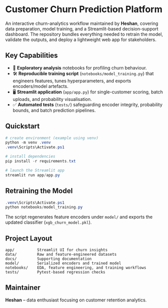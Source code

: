 # Customer Churn Prediction Platform

An interactive churn-analytics workflow maintained by **Heshan**, covering data preparation, model training, and a Streamlit-based decision-support dashboard. The repository bundles everything needed to retrain the model, validate the outputs, and deploy a lightweight web app for stakeholders.

## Key Capabilities
- 🧭 **Exploratory analysis** notebooks for profiling churn behaviour.
- 🛠️ **Reproducible training script** (`notebooks/model_training.py`) that engineers features, tunes hyperparameters, and exports encoders/model artefacts.
- 🖥️ **Streamlit application** (`app/app.py`) for single-customer scoring, batch uploads, and probability visualisation.
- ✅ **Automated tests** (`tests/`) safeguarding encoder integrity, probability bounds, and batch prediction pipelines.

## Quickstart
```powershell
# create environment (example using venv)
python -m venv .venv
.venv\Scripts\Activate.ps1

# install dependencies
pip install -r requirements.txt

# launch the Streamlit app
streamlit run app/app.py
```

## Retraining the Model
```powershell
.venv\Scripts\Activate.ps1
python notebooks/model_training.py
```
The script regenerates feature encoders under `model/` and exports the updated classifier (`xgb_churn_model.pkl`).

## Project Layout
```
app/          Streamlit UI for churn insights
data/         Raw and feature-engineered datasets
docs/         Supporting documentation
model/        Serialized encoders and trained model
notebooks/    EDA, feature engineering, and training workflows
tests/        Pytest-based regression checks
```

## Maintainer
**Heshan** – data enthusiast focusing on customer retention analytics.
